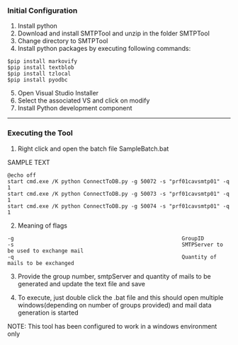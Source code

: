 ### Initial Configuration

1. Install python
2. Download and install SMTPTool and unzip in the folder SMTPTool
3. Change directory to SMTPTool
4. Install python packages by executing following commands:

```
$pip install markovify
$pip install textblob
$pip install tzlocal
$pip install pyodbc
```

5. Open Visual Studio Installer
6. Select the associated VS and click on modify
7. Install Python development component

***

### Executing the Tool

1. Right click and open the batch file SampleBatch.bat

SAMPLE TEXT
```
@echo off
start cmd.exe /K python ConnectToDB.py -g 50072 -s "prf01cavsmtp01" -q 1
start cmd.exe /K python ConnectToDB.py -g 50073 -s "prf01cavsmtp01" -q 1
start cmd.exe /K python ConnectToDB.py -g 50074 -s "prf01cavsmtp01" -q 1
```

2. Meaning of flags 

```
-g                                                     GroupID
-s                                                     SMTPServer to be used to exchange mail
-q                                                     Quantity of mails to be exchanged
```

3. Provide the group number, smtpServer and quantity of mails to be generated and update the text file and save

4. To execute, just double click the .bat file and this should open multiple windows(depending on number of groups provided) and mail data generation is started

NOTE: This tool has been configured to work in a windows environment only